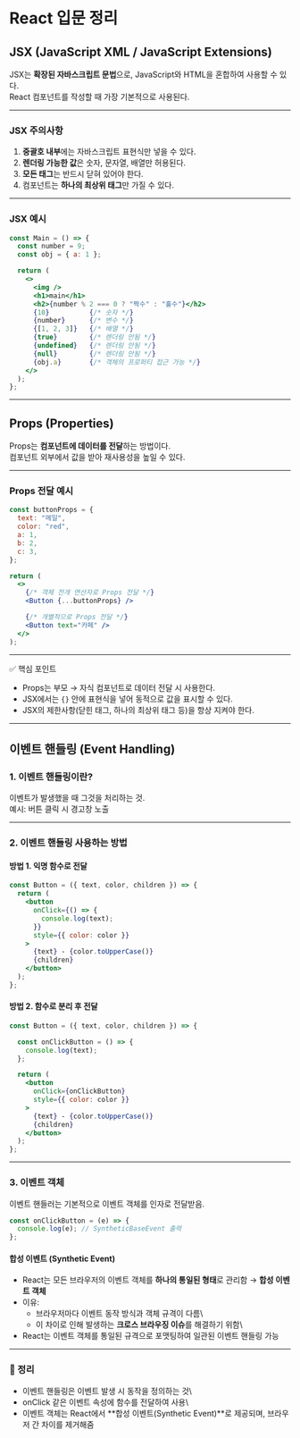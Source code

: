 # React 입문 정리

## JSX (JavaScript XML / JavaScript Extensions)

JSX는 **확장된 자바스크립트 문법**으로, JavaScript와 HTML을 혼합하여 사용할 수 있다.  
React 컴포넌트를 작성할 때 가장 기본적으로 사용된다.

---

### JSX 주의사항
1. **중괄호 내부**에는 자바스크립트 표현식만 넣을 수 있다.
2. **렌더링 가능한 값**은 숫자, 문자열, 배열만 허용된다.
3. **모든 태그**는 반드시 닫혀 있어야 한다.
4. 컴포넌트는 **하나의 최상위 태그**만 가질 수 있다.

---

### JSX 예시

```jsx
const Main = () => {
  const number = 9;
  const obj = { a: 1 };

  return (
    <>
      <img />
      <h1>main</h1>
      <h2>{number % 2 === 0 ? "짝수" : "홀수"}</h2>
      {10}          {/* 숫자 */}
      {number}      {/* 변수 */}
      {[1, 2, 3]}   {/* 배열 */}
      {true}        {/* 렌더링 안됨 */}
      {undefined}   {/* 렌더링 안됨 */}
      {null}        {/* 렌더링 안됨 */}
      {obj.a}       {/* 객체의 프로퍼티 접근 가능 */}
    </>
  );
};
```

---

## Props (Properties)

Props는 **컴포넌트에 데이터를 전달**하는 방법이다.  
컴포넌트 외부에서 값을 받아 재사용성을 높일 수 있다.

---

### Props 전달 예시

```jsx
const buttonProps = {
  text: "메일",
  color: "red",
  a: 1,
  b: 2,
  c: 3,
};

return (
  <>
    {/* 객체 전개 연산자로 Props 전달 */}
    <Button {...buttonProps} />

    {/* 개별적으로 Props 전달 */}
    <Button text="카페" />
  </>
);
```

---

✅ 핵심 포인트
- Props는 부모 → 자식 컴포넌트로 데이터 전달 시 사용한다.  
- JSX에서는 `{}` 안에 표현식을 넣어 동적으로 값을 표시할 수 있다.  
- JSX의 제한사항(닫힌 태그, 하나의 최상위 태그 등)을 항상 지켜야 한다.  


----------

## 이벤트 핸들링 (Event Handling)

### 1. 이벤트 핸들링이란?

이벤트가 발생했을 때 그것을 처리하는 것.\
예시: 버튼 클릭 시 경고창 노출

------------------------------------------------------------------------

### 2. 이벤트 핸들링 사용하는 방법

#### 방법 1. 익명 함수로 전달

``` jsx
const Button = ({ text, color, children }) => {
  return (
    <button 
      onClick={() => {
        console.log(text);
      }}
      style={{ color: color }}
    >
      {text} - {color.toUpperCase()}
      {children}
    </button>
  );
};
```

#### 방법 2. 함수로 분리 후 전달

``` jsx
const Button = ({ text, color, children }) => {

  const onClickButton = () => {
    console.log(text);
  };

  return (
    <button 
      onClick={onClickButton}
      style={{ color: color }}
    >
      {text} - {color.toUpperCase()}
      {children}
    </button>
  );
};
```

------------------------------------------------------------------------

### 3. 이벤트 객체

이벤트 핸들러는 기본적으로 이벤트 객체를 인자로 전달받음.

``` jsx
const onClickButton = (e) => {
  console.log(e); // SyntheticBaseEvent 출력
};
```

#### 합성 이벤트 (Synthetic Event)

-   React는 모든 브라우저의 이벤트 객체를 **하나의 통일된 형태**로
    관리함 → **합성 이벤트 객체**
-   이유:
    -   브라우저마다 이벤트 동작 방식과 객체 규격이 다름\
    -   이 차이로 인해 발생하는 **크로스 브라우징 이슈**를 해결하기
        위함\
-   React는 이벤트 객체를 통일된 규격으로 포맷팅하여 일관된 이벤트
    핸들링 가능

------------------------------------------------------------------------

### 📌 정리

-   이벤트 핸들링은 이벤트 발생 시 동작을 정의하는 것\
-   onClick 같은 이벤트 속성에 함수를 전달하여 사용\
-   이벤트 객체는 React에서 **합성 이벤트(Synthetic Event)**로 제공되며,
    브라우저 간 차이를 제거해줌
